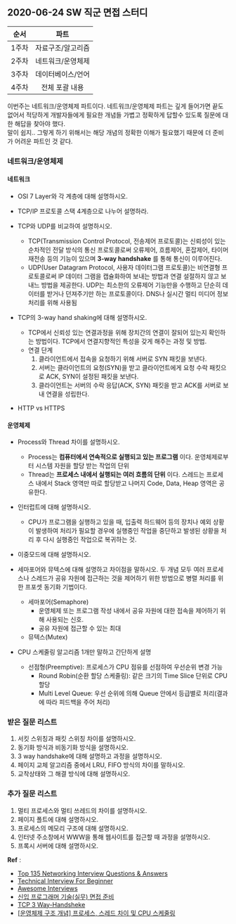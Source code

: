 ## 2020-06-24 SW 직군 면접 스터디

|순서|파트|
|---|:---:|
|1주차|자료구조/알고리즘|
|2주차|네트워크/운영체제|
|3주차|데이터베이스/언어|
|4주차|전체 포괄 내용|

이번주는 네트워크/운영체제 파트이다. 네트워크/운영체제 파트는 깊게 들어가면 끝도 없어서 적당하게 개발자들에게 필요한 개념들 가볍고 정확하게 답할수 있도록 질문에 대한 해답을 찾아야 했다.<br>
말이 쉽지.. 그렇게 하기 위해서는 해당 개념의 정확한 이해가 필요했기 때문에 더 준비가 어려운 파트인 것 같다. 

### 네트워크/운영체제 

#### 네트워크

- OSI 7 Layer와 각 계층에 대해 설명하시오.

- TCP/IP 프로토콜 스택 4계층으로 나누어 설명하라.

- TCP와 UDP를 비교하여 설명하시오.
  - TCP(Transmission Control Protocol, 전송제어 프로토콜)는 신뢰성이 있는 순차적인 전달 방식의 통신 프로토콜로써 오류제어, 흐름제어, 혼잡제어, 타이머 재전송 등의 기능이 있으며 **3-way handshake** 를 통해 통신이 이루어진다.
  - UDP(User Datagram Protocol, 사용자 데이터그램 프로토콜)는 비연결형 프로토콜로써 IP 데이터 그램을 캡슐화하여 보내는 방법과 연결 설절하지 않고 보내느 방법을 제공한다. UDP는 최소한의 오류제어 기능만을 수행하고 단순히 데이터를 받거나 던져주기만 하는 프로토콜이다.  DNS나 실시간 멀티 미디어 정보처리를 위해 사용됨

- TCP의 3-way hand shaking에 대해 설명하시오.
  - TCP에서 신뢰성 있는 연결과정을 위해 장치간의 연결이 잘되어 있는지 확인하는 방법이다. TCP에서 연결지향적인 특성을 갖게 해주는 과정 및 방법.
  - 연결 단계 
     1) 클라이언트에서 접속을 요청하기 위해 서버로 SYN 패킷을 보낸다. 
	 2) 서버는 클라이언트의 요청(SYN)을 받고 클라이언트에게 요청 수락 패킷으로 ACK, SYN이 설정된 패킷을 보낸다.
	 3) 클라이언트는 서버의 수락 응답(ACK, SYN) 패킷을 받고 ACK를 서버로 보내 연결을 성립한다.

- HTTP vs HTTPS
  

#### 운영체제

- Process와 Thread 차이를 설명하시오.
  - Process는 **컴퓨터에서 연속적으로 실행되고 있는 프로그램** 이다. 운영체제로부터 시스템 자원을 할당 받는 작업의 단위
  - Thread는 **프로세스 내에서 실행되는 여러 흐름의 단위** 이다. 스레드는 프로세스 내에서 Stack 영역만 따로 할당받고 나머지 Code, Data, Heap 영역은 공유한다.

- 인터럽트에 대해 설명하시오.
  - CPU가 프로그램을 실행하고 있을 때, 입출력 하드웨어 등의 장치나 예외 상황이 발생하여 처리가 필요할 경우에 실행중인 작업을 중단하고 발생된 상황을 처리 후 다시 실행중인 작업으로 복귀하는 것.

- 이중모드에 대해 설명하시오.

- 세마포어와 뮤텍스에 대해 설명하고 차이점을 말하시오.
  두 개념 모두 여러 프로세스나 스레드가 공유 자원에 접근하는 것을 제어하기 위한 방법으로 병렬 처리를 위한 프포셋  동기화 기법이다.
  - 세마포어(Semaphore)
	- 운영체제 또는 프로그램 작성 내에서 공유 자원에 대한 접속을 제어하기 위해 사용되는 신호.
	- 공유 자원에 접근할 수 있는 최대 
  - 뮤텍스(Mutex)

- CPU 스케줄링 알고리즘 1개만 말하고 간단하게 설명
  - 선점형(Preemptive): 프로세스가 CPU 점유를 선점하여 우선순위 변경 가능
    - Round Robin(순환 할당 스케줄링): 같은 크기의 Time Slice 단위로 CPU 할당
	- Multi Level Queue: 우선 순위에 의해 Queue 안에서 등급별로 처리(결과에 따라 피드백을 주어 처리)

### 받은 질문 리스트

1. 서킷 스위칭과 패킷 스위칭 차이를 설명하시오.
2. 동기화 방식과 비동기화 방식을 설명하시오.
3. 3 way handshake에 대해 설명하고 과정을 설명하시오.
4. 페이지 교체 알고리즘 중에서 LRU, FIFO 방식의 차이를 말하시오.
5. 교착상태와 그 해결 방식에 대해 설명하시오.

### 추가 질문 리스트

1. 멀티 프로세스와 멀티 쓰레드의 차이를 설명하시오.
2. 페이지 폴트에 대해 설명하시오.
3. 프로세스의 메모리 구조에 대해 설명하시오.
4. 인터넷 주소창에서 WWW을 통해 웹사이트를 접근할 때 과정을 설명하시오.
5. 프록시 서버에 대해 설명하시오.


**Ref** :<br>
- [Top 135 Networking Interview Questions & Answers](https://www.guru99.com/networking-interview-questions.html)
- [Technical Interview For Beginner](https://github.com/JaeYeopHan/Interview_Question_for_Beginner)
- [Awesome Interviews](https://github.com/MaximAbramchuck/awesome-interview-questions)
- [신입 프로그래머 기술(실무) 면접 준비](https://91ms.tistory.com/5)
- [TCP 3 Way-Handsheke](https://sleepyeyes.tistory.com/4)
- [[운영체제 구조 개념] 프로세스, 스레드 차이 및 CPU 스케줄링](https://lovefor-you.tistory.com/235)

